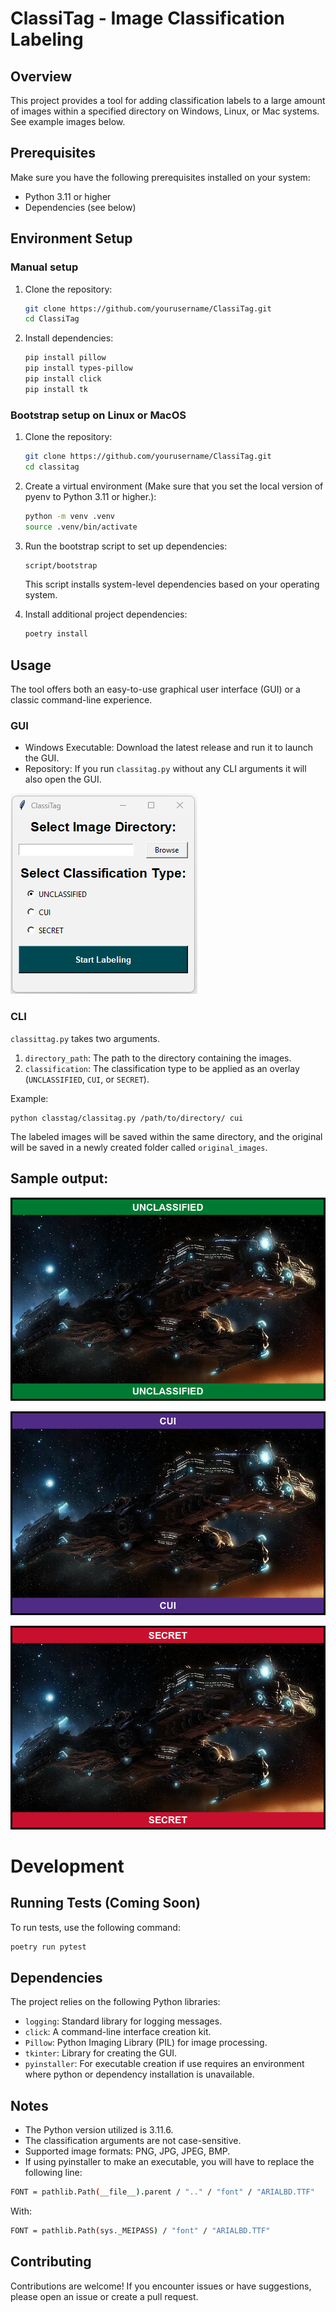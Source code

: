 # ClassiTag - Image Classification Labeling

## Overview

This project provides a tool for adding classification labels to a large amount of images within a specified directory on Windows, Linux, or Mac systems. See example images below.

## Prerequisites

Make sure you have the following prerequisites installed on your system:

- Python 3.11 or higher
- Dependencies (see below)

## Environment Setup

### Manual setup

1. Clone the repository:

   ```bash
   git clone https://github.com/yourusername/ClassiTag.git
   cd ClassiTag
   ```

2. Install dependencies:

   ```bash
   pip install pillow
   pip install types-pillow
   pip install click
   pip install tk
   ```

### Bootstrap setup on Linux or MacOS

1. Clone the repository:

   ```bash
   git clone https://github.com/yourusername/ClassiTag.git
   cd classitag
   ```

2. Create a virtual environment (Make sure that you set the local version of pyenv to Python 3.11 or higher.):

   ```bash
   python -m venv .venv
   source .venv/bin/activate
   ```

3. Run the bootstrap script to set up dependencies:
    ```bash
    script/bootstrap
    ```
   This script installs system-level dependencies based on your operating system.

4. Install additional project dependencies:

   ```bash
   poetry install
   ```

## Usage  
The tool offers both an easy-to-use graphical user interface (GUI) or a classic command-line experience.  
### GUI
- Windows Executable: Download the latest release and run it to launch the GUI.
- Repository: If you run `classitag.py` without any CLI arguments it will also open the GUI.

![image](example_images/gui.png)

### CLI
`classittag.py` takes two arguments.   
1. `directory_path`: The path to the directory containing the images.
2. `classification`: The classification type to be applied as an overlay (`UNCLASSIFIED`, `CUI`, or `SECRET`).

Example:  
```
python classtag/classitag.py /path/to/directory/ cui
```

The labeled images will be saved within the same directory, and the original will be saved in a newly created folder called `original_images`.  


## Sample output:

![image](example_images/(U)Hyperion_SC2_DevRend1.png)

![image](example_images/(C)Hyperion_SC2_DevRend1.png) 

![image](example_images/(S)Hyperion_SC2_DevRend1.png) 


# Development

## Running Tests (Coming Soon)

To run tests, use the following command:

```bash
poetry run pytest
```
## Dependencies

The project relies on the following Python libraries:

- `logging`: Standard library for logging messages.
- `click`: A command-line interface creation kit.
- `Pillow`: Python Imaging Library (PIL) for image processing.
- `tkinter`: Library for creating the GUI.
- `pyinstaller`: For executable creation if use requires an environment where python or dependency installation is unavailable.

## Notes

- The Python version utilized is 3.11.6.
- The classification arguments are not case-sensitive.
- Supported image formats: PNG, JPG, JPEG, BMP.
- If using pyinstaller to make an executable, you will have to replace the following line:
```bash
FONT = pathlib.Path(__file__).parent / ".." / "font" / "ARIALBD.TTF"
 ```
With:
```bash
FONT = pathlib.Path(sys._MEIPASS) / "font" / "ARIALBD.TTF"
```

## Contributing

Contributions are welcome! If you encounter issues or have suggestions, please open an issue or create a pull request.
